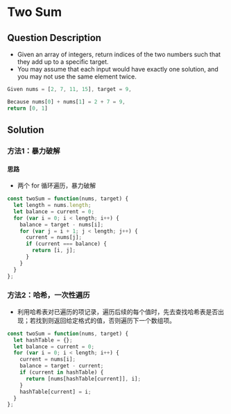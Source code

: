 # Two Sum

## Question Description
* Given an array of integers, return indices of the two numbers such that they add up to a specific target.
* You may assume that each input would have exactly one solution, and you may not use the same element twice.
```js
Given nums = [2, 7, 11, 15], target = 9,

Because nums[0] + nums[1] = 2 + 7 = 9,
return [0, 1]
```

## Solution
  
### 方法1：暴力破解

#### 思路
* 两个 for 循环遍历，暴力破解

```js
const twoSum = function(nums, target) {
  let length = nums.length;
  let balance = current = 0;
  for (var i = 0; i < length; i++) {
    balance = target - nums[i];
    for (var j = i + 1; j < length; j++) {
      current = nums[j];
      if (current === balance) {
        return [i, j];
      }
    }
  }
};
```

### 方法2：哈希，一次性遍历
* 利用哈希表对已遍历的项记录，遍历后续的每个值时，先去查找哈希表是否出现；若找到则返回给定格式的值，否则遍历下一个数组项。

```js
const twoSum = function(nums, target) {
  let hashTable = {};
  let balance = current = 0;
  for (var i = 0; i < length; i++) {
    current = nums[i];
    balance = target - current;
    if (current in hashTable) {
      return [nums[hashTable[current]], i];
    }
    hashTable[current] = i;
  }
};

